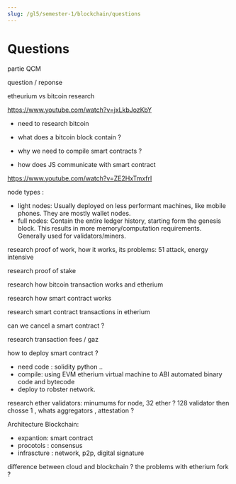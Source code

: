 ```yaml
---
slug: /gl5/semester-1/blockchain/questions
---
```


# Questions

partie QCM

question / reponse

etheurium vs bitcoin research

<https://www.youtube.com/watch?v=jxLkbJozKbY>

- need to research bitcoin

- what does a bitcoin block contain ?

- why we need to compile smart contracts ?
- how does JS communicate with smart contract

<https://www.youtube.com/watch?v=ZE2HxTmxfrI>

node types :

- light nodes: Usually deployed on less performant machines, like mobile phones. They are mostly wallet nodes.
- full nodes: Contain the entire ledger history, starting form the genesis block. This results in more memory/computation requirements. Generally used for validators/miners.

research proof of work, how it works, its problems: 51 attack, energy intensive

research proof of stake

research how bitcoin transaction works and etherium

research how smart contract works

research smart contract transactions in etherium

can we cancel a smart contract ?

research transaction fees / gaz

how to deploy smart contract ?

- need code : solidity python ..
- compile: using EVM etherium virtual machine to ABI automated binary code and bytecode
- deploy to robster network.

research ether validators: minumums for node, 32 ether ? 128 validator then chosse 1 , whats aggregators , attestation ?

Architecture Blockchain:

- expantion: smart contract
- procotols : consensus
- infrascture : network, p2p, digital signature

difference between cloud and blockchain ? the problems with etherium fork ?
